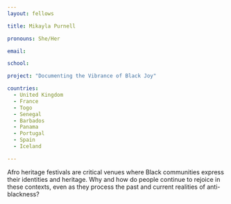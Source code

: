 ```yaml
---
layout: fellows

title: Mikayla Purnell

pronouns: She/Her

email: 

school: 

project: "Documenting the Vibrance of Black Joy"

countries:
  - United Kingdom
  - France
  - Togo
  - Senegal
  - Barbados
  - Panama
  - Portugal
  - Spain
  - Iceland

---
```


Afro heritage festivals are critical venues where Black communities express their identities and heritage. Why and how do people continue to rejoice in these contexts, even as they process the past and current realities of anti-blackness?